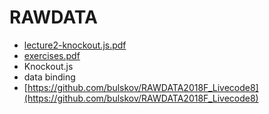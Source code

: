 # RAWDATA

- [lecture2-knockout.js.pdf](lecture2-knockout.js.pdf)
- [exercises.pdf](exercises.pdf)
- Knockout.js
- data binding
- [https://github.com/bulskov/RAWDATA2018F_Livecode8](https://github.com/bulskov/RAWDATA2018F_Livecode8)

